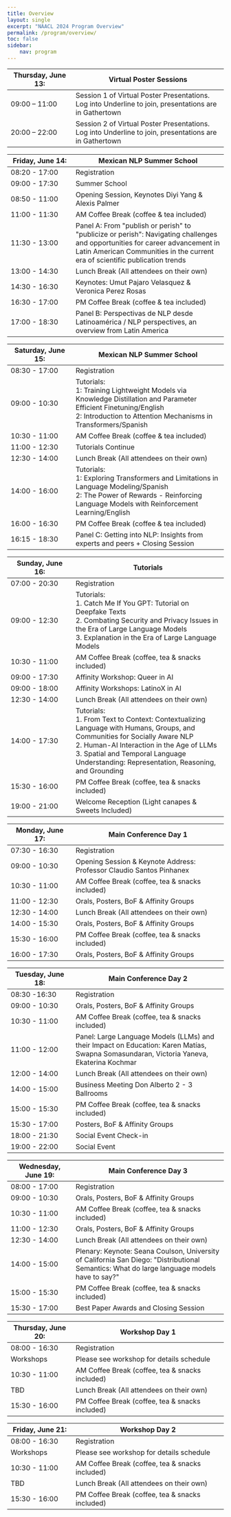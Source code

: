 ```yaml
---
title: Overview
layout: single
excerpt: "NAACL 2024 Program Overview"
permalink: /program/overview/
toc: false
sidebar: 
    nav: program
---
```


<style>
table th:first-of-type {
    width: 30%;
}
table th:nth-of-type(2) {
    width: 70%;
}
</style>


| Thursday, June 13: | Virtual Poster Sessions |
| -- | ------ |
| 09:00 – 11:00 | Session 1 of Virtual Poster Presentations. Log into Underline to join, presentations are in Gathertown |
| 20:00 – 22:00 | Session 2 of Virtual Poster Presentations. Log into Underline to join, presentations are in Gathertown |

| Friday, June 14: | Mexican NLP Summer School |
| -- | ------ |
| 08:20 - 17:00 | Registration |
| 09:00 - 17:30 | Summer School |
| 08:50 - 11:00 | Opening Session, Keynotes Diyi Yang & Alexis Palmer | 
| 11:00 - 11:30 | AM Coffee Break (coffee & tea included) | 
| 11:30 - 13:00 | Panel A: From "publish or perish" to "publicize or perish": Navigating challenges and opportunities for career advancement in Latin American Communities in the current era of scientific publication trends |
| 13:00 - 14:30 | Lunch Break (All attendees on their own) | 
| 14:30 - 16:30 | Keynotes: Umut Pajaro Velasquez & Veronica Perez Rosas |
| 16:30 - 17:00 | PM Coffee Break (coffee & tea included) | 
| 17:00 - 18:30 | Panel B: Perspectivas de NLP desde Latinoamérica / NLP perspectives, an overview from Latin America |


| Saturday, June 15: | Mexican NLP Summer School |
| -- | ------ |
| 08:30 - 17:00 | Registration |
| 09:00 - 10:30 | Tutorials:<br>1: Training Lightweight Models via Knowledge Distillation and Parameter Efficient Finetuning/English<br>2: Introduction to Attention  Mechanisms in Transformers/Spanish |
| 10:30 - 11:00 | AM Coffee Break (coffee & tea included) | 
| 11:00 - 12:30 | Tutorials Continue | 
| 12:30 - 14:00 | Lunch Break (All attendees on their own) | 
| 14:00 - 16:00 | Tutorials:<br>1: Exploring Transformers and Limitations in Language Modeling/Spanish<br>2: The Power of Rewards - Reinforcing Language Models with Reinforcement Learning/English |
| 16:00 - 16:30 | PM Coffee Break (coffee & tea included) | 
| 16:15 - 18:30 | Panel C: Getting into NLP: Insights from experts and peers + Closing Session |

| Sunday, June 16: | Tutorials  |
| -- | ------ |
| 07:00 - 20:30 | Registration |
| 09:00 - 12:30 | Tutorials:<br>1. Catch Me If You GPT: Tutorial on Deepfake Texts<br>2. Combating Security and Privacy Issues in the Era of Large Language Models<br>3. Explanation in the Era of Large Language Models | 
| 10:30 - 11:00 | AM Coffee Break (coffee, tea & snacks included) |
| 09:00 - 17:30 | Affinity Workshop: Queer in AI |
| 09:00 - 18:00 | Affinity Workshops: LatinoX in AI |
| 12:30 - 14:00 | Lunch Break (All attendees on their own) |
| 14:00 - 17:30 | Tutorials:<br>1. From Text to Context: Contextualizing Language with Humans, Groups, and Communities for Socially Aware NLP<br>2. Human-AI Interaction in the Age of LLMs<br>3. Spatial and Temporal Language Understanding: Representation, Reasoning, and Grounding |
| 15:30 - 16:00 | PM Coffee Break (coffee, tea & snacks included) |
| 19:00 - 21:00 | Welcome Reception (Light canapes & Sweets Included) |

| Monday, June 17: | Main Conference Day 1 |
| -- | ------ |
| 07:30 - 16:30 | Registration |
| 09:00 - 10:30 | Opening Session & Keynote Address: Professor Claudio Santos Pinhanex |
| 10:30 - 11:00 | AM Coffee Break (coffee, tea & snacks included) |
| 11:00 - 12:30 | Orals, Posters, BoF & Affinity Groups |
| 12:30 - 14:00 | Lunch Break (All attendees on their own) |
| 14:00 - 15:30 | Orals, Posters, BoF & Affinity Groups |
| 15:30 - 16:00 | PM Coffee Break (coffee, tea & snacks included) |
| 16:00 - 17:30 | Orals, Posters, BoF & Affinity Groups |

| Tuesday, June 18: | Main Conference Day 2 |
| -- | ------ |
| 08:30 -16:30 | Registration |
| 09:00 - 10:30 | Orals, Posters, BoF & Affinity Groups |
| 10:30 - 11:00 | AM Coffee Break (coffee, tea & snacks included) |
| 11:00 - 12:00 | Panel: Large Language Models (LLMs) and their Impact on Education: Karen Matías, Swapna Somasundaran, Victoria Yaneva, Ekaterina Kochmar |
| 12:00 - 14:00 | Lunch Break (All attendees on their own) |
| 14:00 - 15:00 | Business Meeting Don Alberto 2 - 3 Ballrooms |
| 15:00 - 15:30 | PM Coffee Break (coffee, tea & snacks included) |
| 15:30 - 17:00 | Posters, BoF & Affinity Groups |
| 18:00 - 21:30 | Social Event Check-in |
| 19:00 - 22:00 | Social Event |

| Wednesday, June 19: | Main Conference Day 3 |
| -- | ------ |
| 08:00 - 17:00 | Registration |
| 09:00 - 10:30 | Orals, Posters, BoF & Affinity Groups |
| 10:30 - 11:00 | AM Coffee Break (coffee, tea & snacks included) |
| 11:00 - 12:30 | Orals, Posters, BoF & Affinity Groups |
| 12:30 - 14:00 | Lunch Break (All attendees on their own) |
| 14:00 - 15:00 | Plenary: Keynote: Seana Coulson, University of California San Diego: "Distributional Semantics: What do large language models have to say?" |
| 15:00 - 15:30 | PM Coffee Break (coffee, tea & snacks included) |
| 15:30 - 17:00 | Best Paper Awards and Closing Session |

| Thursday, June 20: | Workshop Day 1 |
| -- | ------ |
| 08:00 - 16:30 | Registration |
| Workshops | Please see workshop for details schedule |
| 10:30 - 11:00 | AM Coffee Break (coffee, tea & snacks included) |
| TBD | Lunch Break (All attendees on their own) |
| 15:30 - 16:00 | PM Coffee Break (coffee, tea & snacks included) |

| Friday, June 21: | Workshop Day 2 |
| -- | ------ |
| 08:00 - 16:30 | Registration |
| Workshops | Please see workshop for details schedule |
| 10:30 - 11:00 | AM Coffee Break (coffee, tea & snacks included) |
| TBD | Lunch Break (All attendees on their own) |
| 15:30 - 16:00 | PM Coffee Break (coffee, tea & snacks included) |
